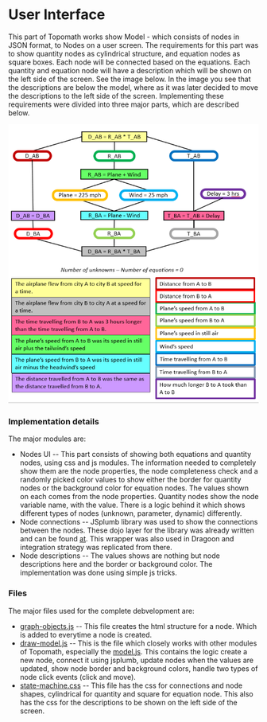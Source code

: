 # User Interface #

This part of Topomath works show Model - which consists of nodes in JSON format, to Nodes 
on a user screen. The requirements for this part was to show quantity nodes as cylindrical 
structure, and equation nodes as square boxes. Each node will be connected based on the
equations. Each quantity and equation node will have a description which will be shown 
on the left side of the screen. See the image below. In the image you see that 
the descriptions are below the model, where as it was later decided to move the descriptions
to the left side of the screen. Implementing these requirements were divided into three
major parts, which are described below.

![Model UI](Capture.PNG)
### Implementation details ###

The major modules are:

* Nodes UI -- This part consists of showing both equations and quantity nodes, using css
and js modules. The information needed to completely show them are the node properties,
the node completeness check and a randomly picked color values to show either the border
for quantity nodes or the background color for equation nodes. The values shown on each
comes from the node properties. Quantity nodes show the node variable name, with the value.
There is a logic behind it which shows different types of nodes (unknown, parameter,
dynamic) differently.
* Node connections -- JSplumb library was used to show the connections between the nodes.
These dojo layer for the library was already written and can be found
[at](https://github.com/bhosaledipak/JsPlumb_Dojo_Integreate). This wrapper was also
used in Dragoon and integration strategy was replicated from there.
* Node descriptions -- The values shows are nothing but node descriptions here and the
border or background color. The implementation was done using simple js tricks.

### Files ###

The major files used for the complete debvelopment are:
* [graph-objects.js](https://github.com/Dragoon-Lab/topomath/blob/master/www/js/graph-objects.js) --
This file creates the html structure for a node. Which is added to everytime
a node is created.
* [draw-model.js](https://github.com/Dragoon-Lab/topomath/blob/master/www/js/draw-model.js) --
This is the file which closely works with other modules of Topomath, especially the
[model.js](https://github.com/Dragoon-Lab/topomath/blob/master/www/js/model.js).
This contains the logic create a new node, connect it using jsplumb, update nodes 
when the values are updated, show node border and background colors, handle two 
types of node click events (click and move).
* [state-machine.css](https://github.com/Dragoon-Lab/topomath/blob/master/www/css/state-machine.css) --
This file has the css for connections and node shapes, cylindrical for quantity and
square for equation node. This also has the css for the descriptions to be shown on
the left side of the screen.
